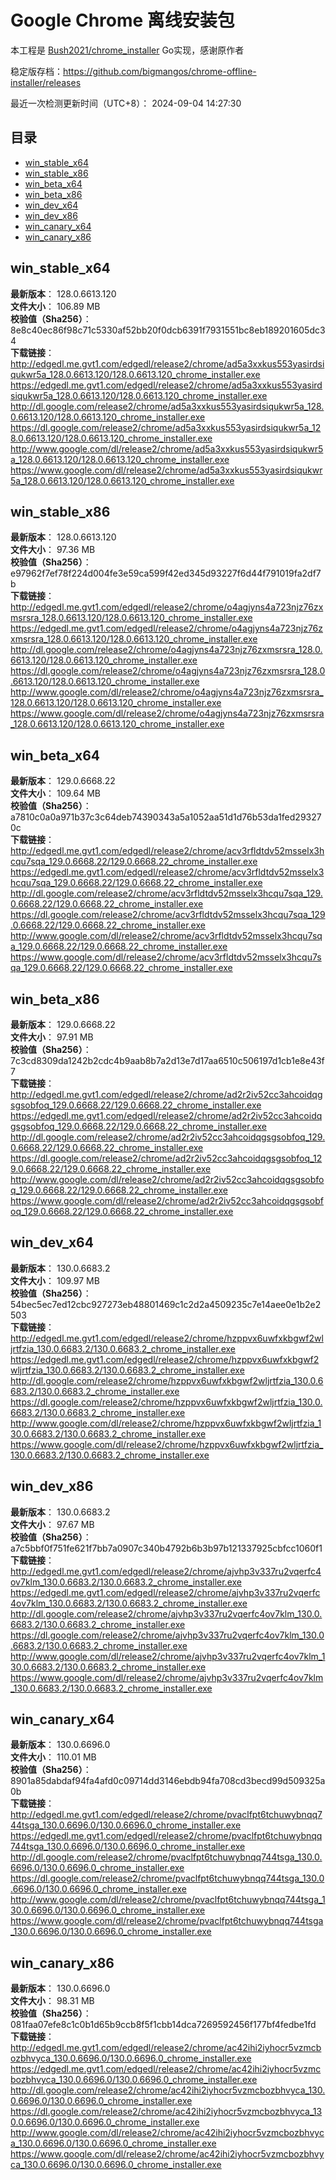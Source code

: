 # Google Chrome 离线安装包
本工程是 [Bush2021/chrome_installer](https://github.com/Bush2021/chrome_installer) Go实现，感谢原作者

稳定版存档：<https://github.com/bigmangos/chrome-offline-installer/releases>

最近一次检测更新时间（UTC+8）：
2024-09-04 14:27:30

## 目录
* [win_stable_x64](https://github.com/bigmangos/chrome-offline-installer?tab=readme-ov-file#win_stable_x64)
* [win_stable_x86](https://github.com/bigmangos/chrome-offline-installer?tab=readme-ov-file#win_stable_x86)
* [win_beta_x64](https://github.com/bigmangos/chrome-offline-installer?tab=readme-ov-file#win_beta_x64)
* [win_beta_x86](https://github.com/bigmangos/chrome-offline-installer?tab=readme-ov-file#win_beta_x86)
* [win_dev_x64](https://github.com/bigmangos/chrome-offline-installer?tab=readme-ov-file#win_dev_x64)
* [win_dev_x86](https://github.com/bigmangos/chrome-offline-installer?tab=readme-ov-file#win_dev_x86)
* [win_canary_x64](https://github.com/bigmangos/chrome-offline-installer?tab=readme-ov-file#win_canary_x64)
* [win_canary_x86](https://github.com/bigmangos/chrome-offline-installer?tab=readme-ov-file#win_canary_x86)

## win_stable_x64
**最新版本**： 128.0.6613.120  
**文件大小**： 106.89 MB  
**校验值（Sha256）**： 8e8c40ec86f98c71c5330af52bb20f0dcb6391f7931551bc8eb189201605dc34  
**下载链接**：
http://edgedl.me.gvt1.com/edgedl/release2/chrome/ad5a3xxkus553yasirdsiqukwr5a_128.0.6613.120/128.0.6613.120_chrome_installer.exe
https://edgedl.me.gvt1.com/edgedl/release2/chrome/ad5a3xxkus553yasirdsiqukwr5a_128.0.6613.120/128.0.6613.120_chrome_installer.exe
http://dl.google.com/release2/chrome/ad5a3xxkus553yasirdsiqukwr5a_128.0.6613.120/128.0.6613.120_chrome_installer.exe
https://dl.google.com/release2/chrome/ad5a3xxkus553yasirdsiqukwr5a_128.0.6613.120/128.0.6613.120_chrome_installer.exe
http://www.google.com/dl/release2/chrome/ad5a3xxkus553yasirdsiqukwr5a_128.0.6613.120/128.0.6613.120_chrome_installer.exe
https://www.google.com/dl/release2/chrome/ad5a3xxkus553yasirdsiqukwr5a_128.0.6613.120/128.0.6613.120_chrome_installer.exe
## win_stable_x86
**最新版本**： 128.0.6613.120  
**文件大小**： 97.36 MB  
**校验值（Sha256）**： e97962f7ef78f224d004fe3e59ca599f42ed345d93227f6d44f791019fa2df7b  
**下载链接**：
http://edgedl.me.gvt1.com/edgedl/release2/chrome/o4agjyns4a723njz76zxmsrsra_128.0.6613.120/128.0.6613.120_chrome_installer.exe
https://edgedl.me.gvt1.com/edgedl/release2/chrome/o4agjyns4a723njz76zxmsrsra_128.0.6613.120/128.0.6613.120_chrome_installer.exe
http://dl.google.com/release2/chrome/o4agjyns4a723njz76zxmsrsra_128.0.6613.120/128.0.6613.120_chrome_installer.exe
https://dl.google.com/release2/chrome/o4agjyns4a723njz76zxmsrsra_128.0.6613.120/128.0.6613.120_chrome_installer.exe
http://www.google.com/dl/release2/chrome/o4agjyns4a723njz76zxmsrsra_128.0.6613.120/128.0.6613.120_chrome_installer.exe
https://www.google.com/dl/release2/chrome/o4agjyns4a723njz76zxmsrsra_128.0.6613.120/128.0.6613.120_chrome_installer.exe
## win_beta_x64
**最新版本**： 129.0.6668.22  
**文件大小**： 109.64 MB  
**校验值（Sha256）**： a7810c0a0a971b37c3c64deb74390343a5a1052aa51d1d76b53da1fed293270c  
**下载链接**：
http://edgedl.me.gvt1.com/edgedl/release2/chrome/acv3rfldtdv52msselx3hcqu7sqa_129.0.6668.22/129.0.6668.22_chrome_installer.exe
https://edgedl.me.gvt1.com/edgedl/release2/chrome/acv3rfldtdv52msselx3hcqu7sqa_129.0.6668.22/129.0.6668.22_chrome_installer.exe
http://dl.google.com/release2/chrome/acv3rfldtdv52msselx3hcqu7sqa_129.0.6668.22/129.0.6668.22_chrome_installer.exe
https://dl.google.com/release2/chrome/acv3rfldtdv52msselx3hcqu7sqa_129.0.6668.22/129.0.6668.22_chrome_installer.exe
http://www.google.com/dl/release2/chrome/acv3rfldtdv52msselx3hcqu7sqa_129.0.6668.22/129.0.6668.22_chrome_installer.exe
https://www.google.com/dl/release2/chrome/acv3rfldtdv52msselx3hcqu7sqa_129.0.6668.22/129.0.6668.22_chrome_installer.exe
## win_beta_x86
**最新版本**： 129.0.6668.22  
**文件大小**： 97.91 MB  
**校验值（Sha256）**： 7c3cd8309da1242b2cdc4b9aab8b7a2d13e7d17aa6510c506197d1cb1e8e43f7  
**下载链接**：
http://edgedl.me.gvt1.com/edgedl/release2/chrome/ad2r2iv52cc3ahcoidqgsgsobfoq_129.0.6668.22/129.0.6668.22_chrome_installer.exe
https://edgedl.me.gvt1.com/edgedl/release2/chrome/ad2r2iv52cc3ahcoidqgsgsobfoq_129.0.6668.22/129.0.6668.22_chrome_installer.exe
http://dl.google.com/release2/chrome/ad2r2iv52cc3ahcoidqgsgsobfoq_129.0.6668.22/129.0.6668.22_chrome_installer.exe
https://dl.google.com/release2/chrome/ad2r2iv52cc3ahcoidqgsgsobfoq_129.0.6668.22/129.0.6668.22_chrome_installer.exe
http://www.google.com/dl/release2/chrome/ad2r2iv52cc3ahcoidqgsgsobfoq_129.0.6668.22/129.0.6668.22_chrome_installer.exe
https://www.google.com/dl/release2/chrome/ad2r2iv52cc3ahcoidqgsgsobfoq_129.0.6668.22/129.0.6668.22_chrome_installer.exe
## win_dev_x64
**最新版本**： 130.0.6683.2  
**文件大小**： 109.97 MB  
**校验值（Sha256）**： 54bec5ec7ed12cbc927273eb48801469c1c2d2a4509235c7e14aee0e1b2e2503  
**下载链接**：
http://edgedl.me.gvt1.com/edgedl/release2/chrome/hzppvx6uwfxkbgwf2wljrtfzia_130.0.6683.2/130.0.6683.2_chrome_installer.exe
https://edgedl.me.gvt1.com/edgedl/release2/chrome/hzppvx6uwfxkbgwf2wljrtfzia_130.0.6683.2/130.0.6683.2_chrome_installer.exe
http://dl.google.com/release2/chrome/hzppvx6uwfxkbgwf2wljrtfzia_130.0.6683.2/130.0.6683.2_chrome_installer.exe
https://dl.google.com/release2/chrome/hzppvx6uwfxkbgwf2wljrtfzia_130.0.6683.2/130.0.6683.2_chrome_installer.exe
http://www.google.com/dl/release2/chrome/hzppvx6uwfxkbgwf2wljrtfzia_130.0.6683.2/130.0.6683.2_chrome_installer.exe
https://www.google.com/dl/release2/chrome/hzppvx6uwfxkbgwf2wljrtfzia_130.0.6683.2/130.0.6683.2_chrome_installer.exe
## win_dev_x86
**最新版本**： 130.0.6683.2  
**文件大小**： 97.67 MB  
**校验值（Sha256）**： a7c5bbf0f751fe621f7bb7a0907c340b4792b6b3b97b121337925cbfcc1060f1  
**下载链接**：
http://edgedl.me.gvt1.com/edgedl/release2/chrome/ajvhp3v337ru2vqerfc4ov7klm_130.0.6683.2/130.0.6683.2_chrome_installer.exe
https://edgedl.me.gvt1.com/edgedl/release2/chrome/ajvhp3v337ru2vqerfc4ov7klm_130.0.6683.2/130.0.6683.2_chrome_installer.exe
http://dl.google.com/release2/chrome/ajvhp3v337ru2vqerfc4ov7klm_130.0.6683.2/130.0.6683.2_chrome_installer.exe
https://dl.google.com/release2/chrome/ajvhp3v337ru2vqerfc4ov7klm_130.0.6683.2/130.0.6683.2_chrome_installer.exe
http://www.google.com/dl/release2/chrome/ajvhp3v337ru2vqerfc4ov7klm_130.0.6683.2/130.0.6683.2_chrome_installer.exe
https://www.google.com/dl/release2/chrome/ajvhp3v337ru2vqerfc4ov7klm_130.0.6683.2/130.0.6683.2_chrome_installer.exe
## win_canary_x64
**最新版本**： 130.0.6696.0  
**文件大小**： 110.01 MB  
**校验值（Sha256）**： 8901a85dabdaf94fa4afd0c09714dd3146ebdb94fa708cd3becd99d509325a0b  
**下载链接**：
http://edgedl.me.gvt1.com/edgedl/release2/chrome/pvaclfpt6tchuwybnqq744tsga_130.0.6696.0/130.0.6696.0_chrome_installer.exe
https://edgedl.me.gvt1.com/edgedl/release2/chrome/pvaclfpt6tchuwybnqq744tsga_130.0.6696.0/130.0.6696.0_chrome_installer.exe
http://dl.google.com/release2/chrome/pvaclfpt6tchuwybnqq744tsga_130.0.6696.0/130.0.6696.0_chrome_installer.exe
https://dl.google.com/release2/chrome/pvaclfpt6tchuwybnqq744tsga_130.0.6696.0/130.0.6696.0_chrome_installer.exe
http://www.google.com/dl/release2/chrome/pvaclfpt6tchuwybnqq744tsga_130.0.6696.0/130.0.6696.0_chrome_installer.exe
https://www.google.com/dl/release2/chrome/pvaclfpt6tchuwybnqq744tsga_130.0.6696.0/130.0.6696.0_chrome_installer.exe
## win_canary_x86
**最新版本**： 130.0.6696.0  
**文件大小**： 98.31 MB  
**校验值（Sha256）**： 081faa07efe8c1c0b1d65b9ccb8f5f1cbb14dca7269592456f177bf4fedbe1fd  
**下载链接**：
http://edgedl.me.gvt1.com/edgedl/release2/chrome/ac42ihi2iyhocr5vzmcbozbhvyca_130.0.6696.0/130.0.6696.0_chrome_installer.exe
https://edgedl.me.gvt1.com/edgedl/release2/chrome/ac42ihi2iyhocr5vzmcbozbhvyca_130.0.6696.0/130.0.6696.0_chrome_installer.exe
http://dl.google.com/release2/chrome/ac42ihi2iyhocr5vzmcbozbhvyca_130.0.6696.0/130.0.6696.0_chrome_installer.exe
https://dl.google.com/release2/chrome/ac42ihi2iyhocr5vzmcbozbhvyca_130.0.6696.0/130.0.6696.0_chrome_installer.exe
http://www.google.com/dl/release2/chrome/ac42ihi2iyhocr5vzmcbozbhvyca_130.0.6696.0/130.0.6696.0_chrome_installer.exe
https://www.google.com/dl/release2/chrome/ac42ihi2iyhocr5vzmcbozbhvyca_130.0.6696.0/130.0.6696.0_chrome_installer.exe
